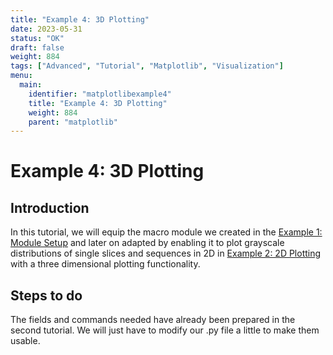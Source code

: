 ```yaml
---
title: "Example 4: 3D Plotting"
date: 2023-05-31
status: "OK"
draft: false
weight: 884
tags: ["Advanced", "Tutorial", "Matplotlib", "Visualization"]
menu: 
  main:
    identifier: "matplotlibexample4"
    title: "Example 4: 3D Plotting"
    weight: 884
    parent: "matplotlib"
---
```

# Example 4: 3D Plotting

## Introduction 

In this tutorial, we will equip the macro module we created in the [Example 1: Module Setup](/tutorials/thirdparty/matplotlib/modulesetup) and later on adapted by enabling it to plot grayscale distributions of single slices and sequences in 2D in [Example 2: 2D Plotting](/tutorials/thirdparty/matplotlib/2dplotting) with a three dimensional plotting functionality. 

## Steps to do 

The fields and commands needed have already been prepared in the second tutorial. We will just have to modify our .py file a little to make them usable.



